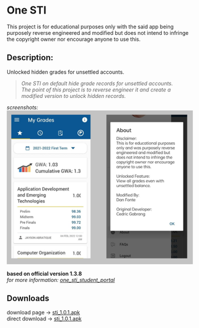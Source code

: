 # One STI
This project is for educational purposes only with the said app being purposely reverse engineered and modified but does not intend to infringe the copyright owner nor encourage anyone to use this.

## Description:
Unlocked hidden grades for unsettled accounts.  
>*One STI on default hide grade records for unsettled accounts.*  
>*The point of this project is to reverse engineer it and create a modified version to unlock hidden records.*
  
*screenshots:*  
<img src=screenshot.png></img>  

**based on official version 1.3.8**  
*for more information: [one_sti_student_portal](https://github.com/to-ton/One-STI-App-Mod-V.1.0/tree/main/one_sti_student_portal)*  
## Downloads  
download page ->  [sti_1.0.1.apk](https://github.com/to-ton/One-STI/blob/main/modded_sti_1.0.1.apk)  
direct download -> [sti_1.0.1.apk](https://github.com/to-ton/One-STI/blob/main/modded_sti_1.0.1.apk?raw=true)  
